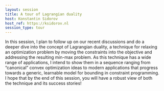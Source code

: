 ```yaml
---
layout: session
title: A tour of Lagrangian duality
host: Konstantin Sidorov
host_ref: https://ksidorov.nl
session_type: tour
---
```


In this session, I plan to follow up on our recent discussions and do a deeper dive into the concept of Lagrangian duality, a technique for relaxing an optimization problem by moving the constraints into the objective and addressing the resulting min-max problem. As this technique has a wide range of applications, I intend to show them in a sequence ranging from “canonical” convex optimization ideas to modern applications that progress towards a generic, learnable model for bounding in constraint programming. I hope that by the end of this session, you will have a robust view of both the technique and its success stories!